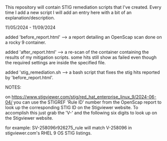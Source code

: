 This repository will contain STIG remediation scripts that I've created.
Every time I add a new script I will add an entry here with a bit of an explanation/description.

11/05/2024 - 11/09/2024

added 'before_report.html' --> a report detailing an OpenScap scan done on a rocky 9 container.

added 'after_report.html' --> a re-scan of the container containing the results of my mitigation scripts.
			      some hits still show as failed even though the required settings are inside the specified file.
	 
added 'stig_remediation.sh --> a bash script that fixes the stig hits reported by 'before_report.html'.


NOTES: 

on https://www.stigviewer.com/stig/red_hat_enterprise_linux_9/2024-06-04/ you can use the STIGREF 'Rule ID' number from the OpenScap report to look up the corresponding
STIG ID on the Stigviewer website. To accomplish this just grab the 'V-' and the following six digits to look up on the Stigviewer website. 

for example: SV-258096r926275_rule will match V-258096 in stigviewer.com's RHEL 9 OS STIG listings. 
